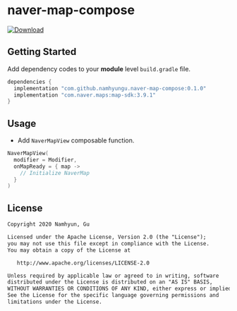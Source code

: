 # naver-map-compose

[![Download](https://api.bintray.com/packages/namhyun-gu/maven/naver-map-compose/images/download.svg?version=0.1.0) ](https://bintray.com/namhyun-gu/maven/naver-map-compose/0.1.0/link)

## Getting Started

Add dependency codes to your **module** level `build.gradle` file.

```groovy
dependencies {
  implementation "com.github.namhyungu.naver-map-compose:0.1.0"
  implementation "com.naver.maps:map-sdk:3.9.1"
}
```

## Usage

- Add `NaverMapView` composable function.

```kotlin
NaverMapView(
  modifier = Modifier,
  onMapReady = { map ->
    // Initialize NaverMap
  }
)
```

## License

```xml
Copyright 2020 Namhyun, Gu

Licensed under the Apache License, Version 2.0 (the "License");
you may not use this file except in compliance with the License.
You may obtain a copy of the License at

   http://www.apache.org/licenses/LICENSE-2.0

Unless required by applicable law or agreed to in writing, software
distributed under the License is distributed on an "AS IS" BASIS,
WITHOUT WARRANTIES OR CONDITIONS OF ANY KIND, either express or implied.
See the License for the specific language governing permissions and
limitations under the License.
```